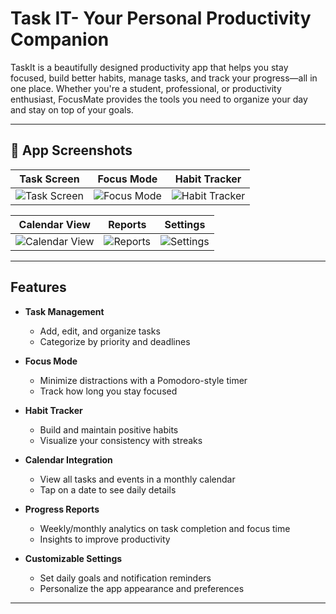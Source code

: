 # Task IT- Your Personal Productivity Companion

TaskIt is a beautifully designed productivity app that helps you stay focused, build better habits, manage tasks, and track your progress—all in one place. Whether you're a student, professional, or productivity enthusiast, FocusMate provides the tools you need to organize your day and stay on top of your goals.

---

## 📱 App Screenshots

| Task Screen | Focus Mode | Habit Tracker |
|-------------|-------------|----------------|
| ![Task Screen](Taskscreen.jpg) | ![Focus Mode](Focus.jpg) | ![Habit Tracker](Habit.jpg) |

| Calendar View | Reports | Settings |
|----------------|---------|-----------|
| ![Calendar View](CalendarView.jpg) | ![Reports](Report.jpg) | ![Settings](Settings.jpg) |

---

##  Features

- **Task Management**
  - Add, edit, and organize tasks
  - Categorize by priority and deadlines

- **Focus Mode**
  - Minimize distractions with a Pomodoro-style timer
  - Track how long you stay focused

- **Habit Tracker**
  - Build and maintain positive habits
  - Visualize your consistency with streaks

- **Calendar Integration**
  - View all tasks and events in a monthly calendar
  - Tap on a date to see daily details

- **Progress Reports**
  - Weekly/monthly analytics on task completion and focus time
  - Insights to improve productivity

- **Customizable Settings**
  - Set daily goals and notification reminders
  - Personalize the app appearance and preferences

---

